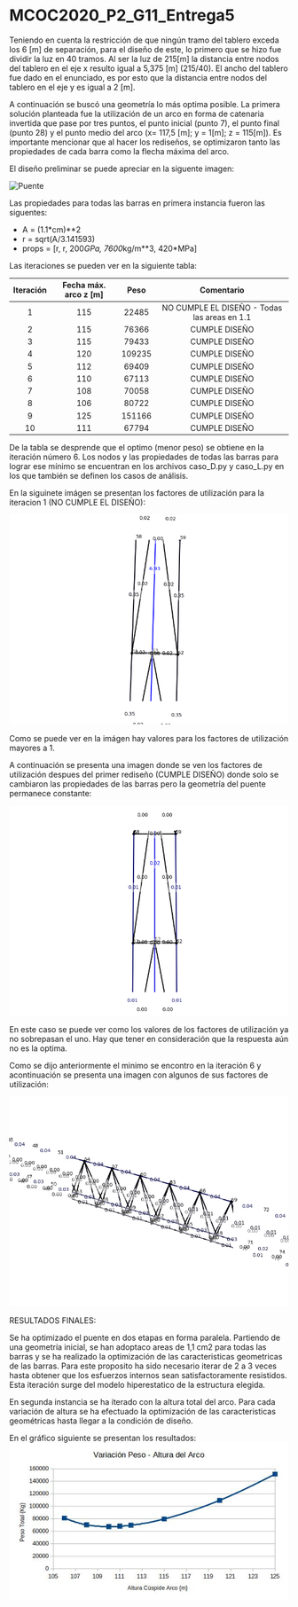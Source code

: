 # MCOC2020_P2_G11_Entrega5

Teniendo en cuenta la restricción de que ningún tramo del tablero exceda los 6 [m] de separación, para el diseño de este, lo primero que se hizo fue dividir la luz en 40 tramos.
Al ser la luz de 215[m] la distancia entre nodos del tablero en el eje x resulto igual a 5,375 [m] (215/40). El ancho del tablero fue dado en el enunciado, es por esto que la distancia entre nodos del tablero en el eje y es igual a 2 [m].

A continuación se buscó una geometría lo más optima posible. La primera solución planteada fue la utilización de un arco en forma de catenaria invertida que pase por tres puntos, el punto inicial (punto 7), el punto final (punto 28) y el punto medio del arco (x= 117,5 [m]; y = 1[m]; z = 115[m]). Es importante mencionar que al hacer los rediseños, se optimizaron tanto las propiedades de cada barra como la flecha máxima del arco. 

El diseño preliminar se puede apreciar en la siguente imagen:

 ![Puente](DiseñoInicialPuente.png) 

Las propiedades para todas las barras en primera instancia fueron las siguentes: 

- A = (1.1*cm)**2
- r = sqrt(A/3.141593)
- props = [r, r, 200*GPa, 7600*kg/m**3, 420*MPa]

Las iteraciones se pueden ver en la siguiente tabla:

Iteración	|Fecha máx. arco  z [m]|	Peso|	Comentario
| :-------: | :-----------: |:-----------: | :-----------: |
|1|	115	|22485          |	NO CUMPLE EL DISEÑO - Todas las areas en 1.1 |
|2|	115	|76366          |	CUMPLE DISEÑO|
|3|   115	|79433          |	CUMPLE DISEÑO|
|4|	120	|109235         |	CUMPLE DISEÑO|
|5|	112	|69409          |	CUMPLE DISEÑO|
|6|	110	|67113          |	CUMPLE DISEÑO|
|7|	108	|70058          |	CUMPLE DISEÑO|
|8|	106	|80722          |	CUMPLE DISEÑO|
|9|	125	|151166         |	CUMPLE DISEÑO|
|10|	111	|67794          |	CUMPLE DISEÑO|

   
De la tabla se desprende que el optimo (menor peso) se obtiene en la iteración número 6. 
Los nodos y las propiedades de todas las barras para lograr ese mínimo se encuentran en los archivos caso_D.py y caso_L.py en los que también se definen los casos de análisis.

En la siguinete imágen se presentan los factores de utilización para la iteracion 1 (NO CUMPLE EL DISEÑO):
 
 ![Iteracion0](Iteracion0.png) 
 
Como se puede ver en la imágen hay valores para los factores de utilización mayores a 1.
 
A continuación se presenta una imagen donde se ven los factores de utilización despues del primer rediseño (CUMPLE DISEÑO) donde solo se cambiaron las propiedades de las barras pero la geometría del puente permanece constante:

![Iteracion1](Iteracion1.png)

En este caso se puede ver como los valores de los factores de utilización ya no sobrepasan el uno. Hay que tener en consideración que la respuesta aún no es la optima.

Como se dijo anteriormente el minimo se encontro en la iteración 6 y acontinuación se presenta una imagen con algunos de sus factores de utilización:

![IteracionFinal](IteracionFinal.png)

RESULTADOS FINALES:

Se ha optimizado el puente en dos etapas en forma paralela. Partiendo de una geometría inicial, se han adoptaco areas de 1,1 cm2 para todas las barras y se ha realizado la optimización de las caracteristicas geometricas de las barras. Para este proposito ha sido necesario iterar de 2 a 3 veces hasta obtener que los esfuerzos internos sean satisfactoramente resistidos. Esta iteración surge del modelo hiperestatico de la estructura elegida. 

En segunda instancia se ha iterado con la altura total del arco. Para cada variación de altura se ha efectuado la optimización de las caracteristicas geométricas hasta llegar a la condición de diseño.

En el gráfico siguiente se presentan los resultados:
![Peso-AlturaArco](Peso-AlturaArco.jpg)
